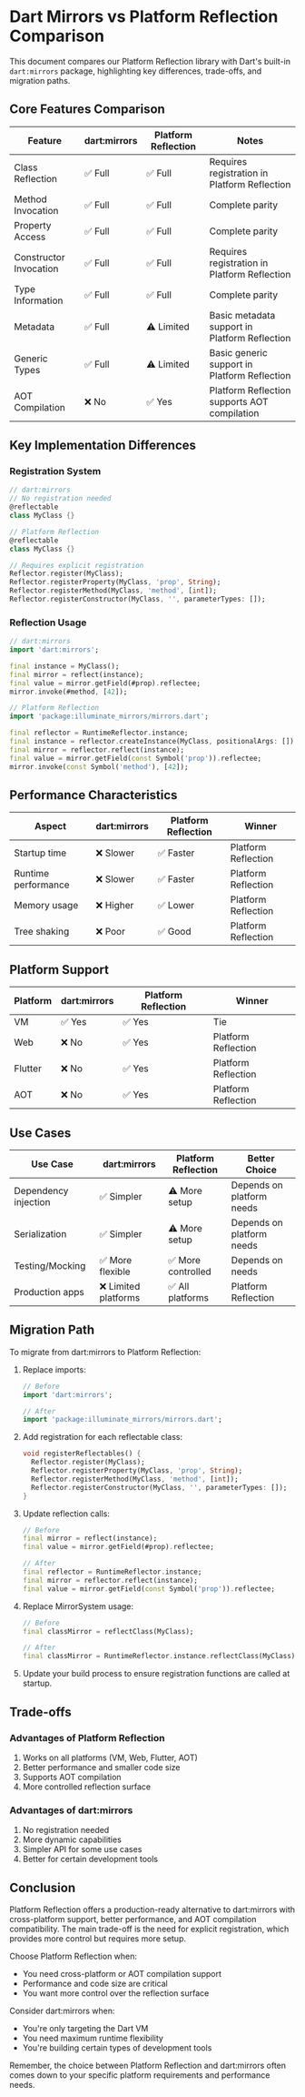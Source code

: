 # Dart Mirrors vs Platform Reflection Comparison

This document compares our Platform Reflection library with Dart's built-in `dart:mirrors` package, highlighting key differences, trade-offs, and migration paths.

## Core Features Comparison

| Feature | dart:mirrors | Platform Reflection | Notes |
|---------|--------------|---------------------|-------|
| Class Reflection | ✅ Full | ✅ Full | Requires registration in Platform Reflection |
| Method Invocation | ✅ Full | ✅ Full | Complete parity |
| Property Access | ✅ Full | ✅ Full | Complete parity |
| Constructor Invocation | ✅ Full | ✅ Full | Requires registration in Platform Reflection |
| Type Information | ✅ Full | ✅ Full | Complete parity |
| Metadata | ✅ Full | ⚠️ Limited | Basic metadata support in Platform Reflection |
| Generic Types | ✅ Full | ⚠️ Limited | Basic generic support in Platform Reflection |
| AOT Compilation | ❌ No | ✅ Yes | Platform Reflection supports AOT compilation |

## Key Implementation Differences

### Registration System

```dart
// dart:mirrors
// No registration needed
@reflectable
class MyClass {}

// Platform Reflection
@reflectable
class MyClass {}

// Requires explicit registration
Reflector.register(MyClass);
Reflector.registerProperty(MyClass, 'prop', String);
Reflector.registerMethod(MyClass, 'method', [int]);
Reflector.registerConstructor(MyClass, '', parameterTypes: []);
```

### Reflection Usage

```dart
// dart:mirrors
import 'dart:mirrors';

final instance = MyClass();
final mirror = reflect(instance);
final value = mirror.getField(#prop).reflectee;
mirror.invoke(#method, [42]);

// Platform Reflection
import 'package:illuminate_mirrors/mirrors.dart';

final reflector = RuntimeReflector.instance;
final instance = reflector.createInstance(MyClass, positionalArgs: []) as MyClass;
final mirror = reflector.reflect(instance);
final value = mirror.getField(const Symbol('prop')).reflectee;
mirror.invoke(const Symbol('method'), [42]);
```

## Performance Characteristics

| Aspect | dart:mirrors | Platform Reflection | Winner |
|--------|--------------|---------------------|--------|
| Startup time | ❌ Slower | ✅ Faster | Platform Reflection |
| Runtime performance | ❌ Slower | ✅ Faster | Platform Reflection |
| Memory usage | ❌ Higher | ✅ Lower | Platform Reflection |
| Tree shaking | ❌ Poor | ✅ Good | Platform Reflection |

## Platform Support

| Platform | dart:mirrors | Platform Reflection | Winner |
|----------|--------------|---------------------|--------|
| VM | ✅ Yes | ✅ Yes | Tie |
| Web | ❌ No | ✅ Yes | Platform Reflection |
| Flutter | ❌ No | ✅ Yes | Platform Reflection |
| AOT | ❌ No | ✅ Yes | Platform Reflection |

## Use Cases

| Use Case | dart:mirrors | Platform Reflection | Better Choice |
|----------|--------------|---------------------|---------------|
| Dependency injection | ✅ Simpler | ⚠️ More setup | Depends on platform needs |
| Serialization | ✅ Simpler | ⚠️ More setup | Depends on platform needs |
| Testing/Mocking | ✅ More flexible | ✅ More controlled | Depends on needs |
| Production apps | ❌ Limited platforms | ✅ All platforms | Platform Reflection |

## Migration Path

To migrate from dart:mirrors to Platform Reflection:

1. Replace imports:
   ```dart
   // Before
   import 'dart:mirrors';
   
   // After
   import 'package:illuminate_mirrors/mirrors.dart';
   ```

2. Add registration for each reflectable class:
   ```dart
   void registerReflectables() {
     Reflector.register(MyClass);
     Reflector.registerProperty(MyClass, 'prop', String);
     Reflector.registerMethod(MyClass, 'method', [int]);
     Reflector.registerConstructor(MyClass, '', parameterTypes: []);
   }
   ```

3. Update reflection calls:
   ```dart
   // Before
   final mirror = reflect(instance);
   final value = mirror.getField(#prop).reflectee;

   // After
   final reflector = RuntimeReflector.instance;
   final mirror = reflector.reflect(instance);
   final value = mirror.getField(const Symbol('prop')).reflectee;
   ```

4. Replace MirrorSystem usage:
   ```dart
   // Before
   final classMirror = reflectClass(MyClass);

   // After
   final classMirror = RuntimeReflector.instance.reflectClass(MyClass);
   ```

5. Update your build process to ensure registration functions are called at startup.

## Trade-offs

### Advantages of Platform Reflection
1. Works on all platforms (VM, Web, Flutter, AOT)
2. Better performance and smaller code size
3. Supports AOT compilation
4. More controlled reflection surface

### Advantages of dart:mirrors
1. No registration needed
2. More dynamic capabilities
3. Simpler API for some use cases
4. Better for certain development tools

## Conclusion

Platform Reflection offers a production-ready alternative to dart:mirrors with cross-platform support, better performance, and AOT compilation compatibility. The main trade-off is the need for explicit registration, which provides more control but requires more setup.

Choose Platform Reflection when:
- You need cross-platform or AOT compilation support
- Performance and code size are critical
- You want more control over the reflection surface

Consider dart:mirrors when:
- You're only targeting the Dart VM
- You need maximum runtime flexibility
- You're building certain types of development tools

Remember, the choice between Platform Reflection and dart:mirrors often comes down to your specific platform requirements and performance needs.
